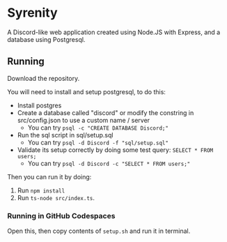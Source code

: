 # Syrenity
A Discord-like web application created using Node.JS with Express, and a database using Postgresql.

## Running
Download the repository.

You will need to install and setup postgresql, to do this:
 - Install postgres
 - Create a database called "discord" or modify the constring in src/config.json to use a custom name / server
    - You can try `psql -c "CREATE DATABASE Discord;"`
 - Run the sql script in sql/setup.sql
    - You can try `psql -d Discord -f "sql/setup.sql"`
 - Validate its setup correctly by doing some test query: `SELECT * FROM users;`
    - You can try `psql -d Discord -c "SELECT * FROM users;"`

Then you can run it by doing:
1. Run `npm install`
2. Run `ts-node src/index.ts`.

### Running in GitHub Codespaces
Open this, then copy contents of `setup.sh` and run it in terminal.

